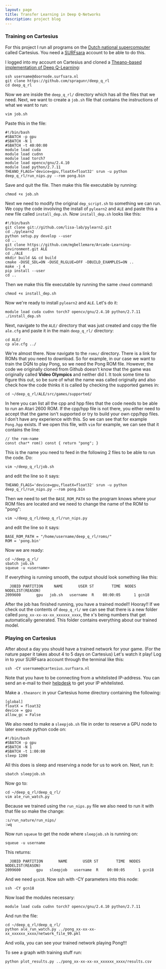 ```yaml
---
layout: page
title: Transfer Learning in Deep Q-Networks
description: project blog
---
```


### Training on Cartesius

For this project I run all programs on the [Dutch national supercomputer](https://userinfo.surfsara.nl/systems/cartesius) called Cartesius. You need a [SURFsara](https://www.surf.nl/en/about-surf/subsidiaries/surfsara) account to be able to do this. 

I logged into my account on Cartesius and cloned a [Theano-based implementation of Deep Q-Learning](https://github.com/spragunr/deep_q_rl):

```
ssh username@doornode.surfsara.nl
git clone https://github.com/spragunr/deep_q_rl
cd deep_q_rl
```

Now we are inside the `deep_q_rl/` directory which has all the files that we need. Next, we want to create a `job.sh` file that contains the instructions of what we want to run:

```
vim job.sh
```

Paste this in the file:

```
#!/bin/bash
#SBATCH -p gpu
#SBATCH -N 1
#SBATCH -t 40:00:00
module load cuda
module load cudnn
module load torch7
module load opencv/gnu/2.4.10
module load python/2.7.11
THEANO_FLAGS='device=gpu,floatX=float32' srun -u python deep_q_rl/run_nips.py --rom pong.bin
```

Save and quit the file. Then make this file executable by running:

```
chmod +x job.sh
```

Next we need to modify the original `dep_script.sh` to something we can run. We copy the code involving the install of `pylearn2` and `ALE` and paste this a new file called `install_dep.sh`. Now `install_dep.sh` looks like this:

```
#!/bin/bash
git clone git://github.com/lisa-lab/pylearn2.git
cd ./pylearn2
python setup.py develop --user
cd ..
git clone https://github.com/mgbellemare/Arcade-Learning-Environment.git ALE
cd ./ALE
mkdir build && cd build
cmake -DUSE_SDL=ON -DUSE_RLGLUE=OFF -DBUILD_EXAMPLES=ON ..
make -j 4
pip install --user
cd ..

```

Then we make this file executable by running the same `chmod` command:

```
chmod +x install_dep.sh
```

Now we're ready to install `pylearn2` and `ALE`. Let's do it:

```
module load cuda cudnn torch7 opencv/gnu/2.4.10 python/2.7.11
./install_dep.sh
```

Next, navigate to the `ALE/` directory that was just created and copy the file `ale.cfg` and paste it in the main `deep_q_rl/` directory:

```
cd ALE/
cp ale.cfg ../
```

We're almost there. Now navigate to the `roms/` directory. There is a link for ROMs that you need to download. So for example, in our case we want to train the DQN to play Pong, so we need the Pong ROM file. However, the code we originally cloned from Github doesn't know that the game was originally called **Video Olympics** and neither did I. It took some time to figure this out, so be sure of what the name was called originally and also check how the code thinks it is called by checking the supported games in:

```
cd ~/deep_q_rl/ALE/src/games/supported/
```

In here you can list all the cpp and hpp files that the code needs to be able to run an Atari 2600 ROM. If the cpp/hpp file is not there, you either need to accept that the game isn't supported or try to build your own cpp/hpp files. I don't have any experience with this. So we can see that for example `Pong.hpp` exists. If we open this file, with `vim` for example, we can see that it contains the line: 

```
// the rom-name
const char* rom() const { return "pong"; }
```

This is the name you need to feed in the following 2 files to be able to run the code. Do:

```
vim ~/deep_q_rl/job.sh
```

and edit the line so it says:

```
THEANO_FLAGS='device=gpu,floatX=float32' srun -u python deep_q_rl/run_nips.py --rom pong.bin
```

Then we need to set the `BASE_ROM_PATH` so the program knows where your ROM files are located and we need to change the name of the ROM to "pong":

```
vim ~/deep_q_rl/deep_q_rl/run_nips.py
```

and edit the line so it says:

```
BASE_ROM_PATH = "/home/username/deep_q_rl/roms/"
ROM = 'pong.bin'
```

Now we are ready:

```
cd ~/deep_q_rl/
sbatch job.sh
squeue -u <username>
```

If everything is running smooth, the output should look something like this:

```
  JOBID PARTITION     NAME       USER ST        TIME  NODES NODELIST(REASON)
2099600       gpu   job.sh   username  R    00:00:05      1 gcn18

```
After the job has finished running, you have a trained model!! Hooray!!
If we check out the contents of ```deep_q_rl/``` we can see that there is a new folder called ```pong_xx-xx-xx-xx_xxxxxx_xxxx```, the x's being numbers that get automatically generated. This folder contains everything about our trained model.

### Playing on Cartesius

After about a day you should have a trained network for your game. (For the nature paper it takes about 4 to 5 days on Cartesius) Let's watch it play!
Log in to your SURFsara account through the terminal like this:

```
ssh -CY username@cartesius.surfsara.nl
```

Note that you have to be connecting from a whitelisted IP-address. You can send an e-mail to their [helpdesk](https://userinfo.surfsara.nl/contact) to get your IP whitelisted. 

Make a ```.theanorc``` in your Cartesius home directory containing the following:

```
[global]
floatX = float32
device = gpu
allow_gc = False
```

We also need to make a ```sleepjob.sh``` file in order to reserve a GPU node to later execute python code on:

```
#!/bin/bash
#SBATCH -p gpu
#SBATCH -N 1
#SBATCH -t 1:00:00
sleep 1200
```

All this does is sleep and reserving a node for us to work on. Next, run it:

```
sbatch sleepjob.sh
```

Now go to:

```
cd ~/deep_q_rl/deep_q_rl/
vim ale_run_watch.py
```

Because we trained using the ```run_nips.py``` file we also need to run it with that file so make the change:

```
:s/run_nature/run_nips/
:wq
```

Now run ```squeue``` to get the node where ```sleepjob.sh``` is running on:

```
squeue -u username
```

This returns: 

```
  JOBID PARTITION       NAME       USER ST        TIME  NODES NODELIST(REASON)
2099600       gpu   sleepjob   username  R    00:00:05      1 gcn18

```

And we need ```gcn18```. Now ssh with -CY parameters into this node:

```
ssh -CY gcn18
```

Now load the modules necessary:

```
module load cuda cudnn torch7 opencv/gnu/2.4.10 python/2.7.11
```

And run the file:

```
cd ~/deep_q_rl/deep_q_rl/
python ale_run_watch.py ../pong_xx-xx-xx-xx_xxxxxx_xxxx/network_file_99.pkl
```

And voila, you can see your trained network playing Pong!!!

To see a graph with training stuff run:

```
python plot_results.py ../pong_xx-xx-xx-xx_xxxxxx_xxxx/results.csv
```
